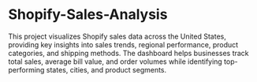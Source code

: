 # Shopify-Sales-Analysis
This project visualizes Shopify sales data across the United States, providing key insights into sales trends, regional performance, product categories, and shipping methods. The dashboard helps businesses track total sales, average bill value, and order volumes while identifying top-performing states, cities, and product segments. 
